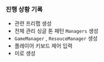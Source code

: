 ### 진행 상황 기록

- 관련 프리팹 생성
- 전체 관리 싱글 톤 패턴 `Managers` 생성
- `GameManager` , `ResouceManager` 생성
- 플레이어 키보드 제어 입력
- 미로 생성